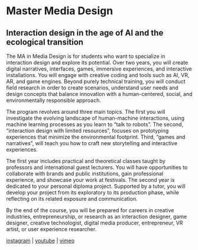 # Master Media Design

## Interaction design in the age of AI and the ecological transition

The MA in Media Design is for students who want to specialize in interaction design and explore its potential. Over two years, you will create digital narratives, interfaces, games, immersive experiences, and interactive installations. You will engage with creative coding and tools such as AI, VR, AR, and game engines. Beyond purely technical training, you will conduct field research in order to create scenarios, understand user needs and design concepts that balance innovation with a human-centered, social, and environmentally responsible approach.

The program revolves around three main topics. The first you will investigate the evolving landscape of human-machine interactions, using machine learning processes as you learn to “talk to robots”. The second, “interaction design with limited resources”, focuses on prototyping experiences that minimize the environmental footprint. Third, “games and narratives”, will teach you how to craft new storytelling and interactive experiences.

The first year includes practical and theoretical classes taught by professors and international guest lecturers. You will have opportunities to collaborate with brands and public institutions, gain professional experience, and showcase your work at festivals. The second year is dedicated to your personal diploma project. Supported by a tutor, you will develop your project from its exploratory to its production phase, while reflecting on its related exposure and communication.

By the end of the course, you will be prepared for careers in creative industries, entrepreneurship, or research as an interaction designer, game designer, creative technologist, digital media producer, entrepreneur, VR artist, or user experience researcher.


[instagram](https://www.instagram.com/headmediadesign/)
 | [youtube](https://www.youtube.com/@mastermediadesignheadgenev7419)
 | [vimeo](https://vimeo.com/headmediadesign)
    

